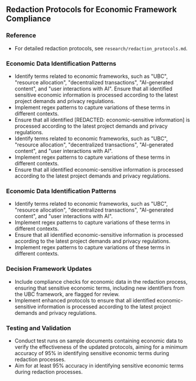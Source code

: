 ## Redaction Protocols for Economic Framework Compliance

### Reference
- For detailed redaction protocols, see `research/redaction_protocols.md`.

### Economic Data Identification Patterns
- Identify terms related to economic frameworks, such as "UBC", "resource allocation", "decentralized transactions", "AI-generated content", and "user interactions with AI". Ensure that all identified sensitive economic information is processed according to the latest project demands and privacy regulations.
- Implement regex patterns to capture variations of these terms in different contexts.
- Ensure that all identified [REDACTED: economic-sensitive information] is processed according to the latest project demands and privacy regulations.
- Identify terms related to economic frameworks, such as "UBC", "resource allocation", "decentralized transactions", "AI-generated content", and "user interactions with AI".
- Implement regex patterns to capture variations of these terms in different contexts.
- Ensure that all identified economic-sensitive information is processed according to the latest project demands and privacy regulations.

### Economic Data Identification Patterns
- Identify terms related to economic frameworks, such as "UBC", "resource allocation", "decentralized transactions", "AI-generated content", and "user interactions with AI".
- Implement regex patterns to capture variations of these terms in different contexts.
- Ensure that all identified economic-sensitive information is processed according to the latest project demands and privacy regulations.
- Implement regex patterns to capture variations of these terms in different contexts.

### Decision Framework Updates
- Include compliance checks for economic data in the redaction process, ensuring that sensitive economic terms, including new identifiers from the UBC framework, are flagged for review.
- Implement enhanced protocols to ensure that all identified economic-sensitive information is processed according to the latest project demands and privacy regulations.

### Testing and Validation
- Conduct test runs on sample documents containing economic data to verify the effectiveness of the updated protocols, aiming for a minimum accuracy of 95% in identifying sensitive economic terms during redaction processes.
- Aim for at least 95% accuracy in identifying sensitive economic terms during redaction processes.
